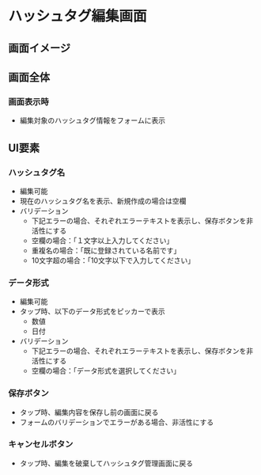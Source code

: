 # ハッシュタグ編集画面

## 画面イメージ



## 画面全体

### 画面表示時
- 編集対象のハッシュタグ情報をフォームに表示

## UI要素

### ハッシュタグ名
- 編集可能
- 現在のハッシュタグ名を表示、新規作成の場合は空欄
- バリデーション
  - 下記エラーの場合、それぞれエラーテキストを表示し、保存ボタンを非活性にする
  - 空欄の場合：「１文字以上入力してください」
  - 重複名の場合：「既に登録されている名前です」
  - 10文字超の場合：「10文字以下で入力してください」

### データ形式
-  編集可能
- タップ時、以下のデータ形式をピッカーで表示
  - 数値
  - 日付
- バリデーション
  - 下記エラーの場合、それぞれエラーテキストを表示し、保存ボタンを非活性にする
  - 空欄の場合：「データ形式を選択してください」

### 保存ボタン
- タップ時、編集内容を保存し前の画面に戻る
- フォームのバリデーションでエラーがある場合、非活性にする

### キャンセルボタン
- タップ時、編集を破棄してハッシュタグ管理画面に戻る
